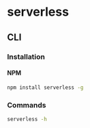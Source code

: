# serverless

<!--
https://app.pluralsight.com/paths/skills/building-serverless-applications-on-aws

https://linkedin.com/learning/search?entityType=COURSE&keywords=serverless

https://app.pluralsight.com/library/courses/serverless-big-picture/table-of-contents
https://app.pluralsight.com/library/courses/aws-nodejs-serverless-framework-using/table-of-contents
https://app.pluralsight.com/library/courses/serverless-architecture-executive-briefing/table-of-contents
https://app.pluralsight.com/library/courses/aws-developer-introduction-aws-lambda/table-of-contents
https://app.pluralsight.com/library/courses/failover-conference-session-05/table-of-contents
https://app.pluralsight.com/library/courses/failover-conference-session-10/table-of-contents
https://app.pluralsight.com/library/courses/aws-developer-serverless-architecture-monitoring/table-of-contents
https://app.pluralsight.com/library/courses/supporting-production-serverless-applications-aws/table-of-contents

https://www.youtube.com/watch?v=Fx3ZGy-mbV4
https://www.marksei.com/serverless/
-->

## CLI

### Installation

#### NPM

```sh
npm install serverless -g
```

### Commands

```sh
serverless -h
```
